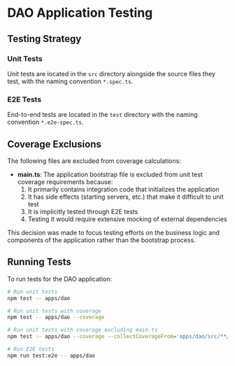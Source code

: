 # DAO Application Testing

## Testing Strategy

### Unit Tests
Unit tests are located in the `src` directory alongside the source files they test, with the naming convention `*.spec.ts`.

### E2E Tests
End-to-end tests are located in the `test` directory with the naming convention `*.e2e-spec.ts`.

## Coverage Exclusions

The following files are excluded from coverage calculations:

- **main.ts**: The application bootstrap file is excluded from unit test coverage requirements because:
  1. It primarily contains integration code that initializes the application
  2. It has side effects (starting servers, etc.) that make it difficult to unit test
  3. It is implicitly tested through E2E tests
  4. Testing it would require extensive mocking of external dependencies

This decision was made to focus testing efforts on the business logic and components of the application rather than the bootstrap process.

## Running Tests

To run tests for the DAO application:

```bash
# Run unit tests
npm test -- apps/dao

# Run unit tests with coverage
npm test -- apps/dao --coverage

# Run unit tests with coverage excluding main.ts
npm test -- apps/dao --coverage --collectCoverageFrom='apps/dao/src/**/*.ts' --collectCoverageFrom='!apps/dao/src/main.ts' --coverageDirectory='coverage/apps/dao'

# Run E2E tests
npm run test:e2e -- apps/dao
``` 